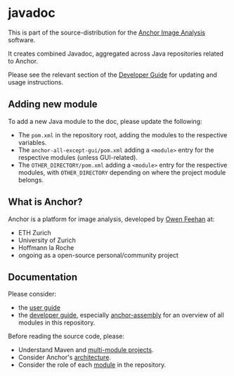 # javadoc

This is part of the source-distribution for the [Anchor Image Analysis](http://www.anchoranalysis.org) software.

It creates combined Javadoc, aggregated across Java repositories related to Anchor.

Please see the relevant section of the [Developer Guide](https://www.anchoranalysis.org/developer_guide_repositories_javadoc.html) for updating and usage instructions.

## Adding new module

To add a new Java module to the doc, please update the following:

* The `pom.xml` in the repository root, adding the modules to the respective variables.
* The `anchor-all-except-gui/pom.xml` adding a `<module>` entry for the respective modules (unless GUI-related).
* The `OTHER_DIRECTORY/pom.xml` adding a `<module>` entry for the respective modules, with `OTHER_DIRECTORY` depending on where the project module belongs.

## What is Anchor?

Anchor is a platform for image analysis, developed by [Owen Feehan](http://www.owenfeehan.com) at:

* ETH Zurich
* University of Zurich
* Hoffmann la Roche
* ongoing as a open-source personal/community project

## Documentation

Please consider:

* the [user guide](https://www.anchoranalysis.org/user_guide.html)
* the [developer guide](https://www.anchoranalysis.org/developer_guide.html), especially [anchor-assembly](https://www.anchoranalysis.org/developer_guide_repositories_anchor_assembly.html) for an overview of all modules in this repository.

Before reading the source code, please:

* Understand Maven and [multi-module projects](https://www.anchoranalysis.org/developer_guide_environment_maven.html).
* Consider Anchor's [architecture](https://www.anchoranalysis.org/developer_guide_architecture_overview.html).
* Consider the role of each [module](https://www.anchoranalysis.org/developer_guide_repositories_anchor.html) in the repository.
